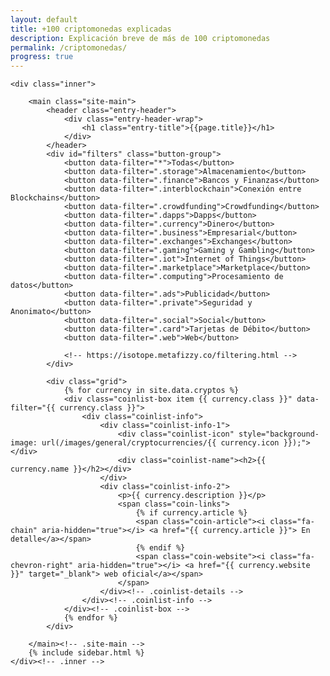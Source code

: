 ```yaml
---
layout: default
title: +100 criptomonedas explicadas
description: Explicación breve de más de 100 criptomonedas
permalink: /criptomonedas/
progress: true
---
```


<div class="site-content">

    <div class="inner">

        <main class="site-main">
			<header class="entry-header">
		    	<div class="entry-header-wrap">  
		        	<h1 class="entry-title">{{page.title}}</h1>
			    </div>
			</header>
			<div id="filters" class="button-group">
				<button data-filter="*">Todas</button>
				<button data-filter=".storage">Almacenamiento</button>
				<button data-filter=".finance">Bancos y Finanzas</button>
				<button data-filter=".interblockchain">Conexión entre Blockchains</button>
				<button data-filter=".crowdfunding">Crowdfunding</button>
				<button data-filter=".dapps">Dapps</button>
				<button data-filter=".currency">Dinero</button>		
				<button data-filter=".business">Empresarial</button>
				<button data-filter=".exchanges">Exchanges</button>
				<button data-filter=".gaming">Gaming y Gambling</button>
				<button data-filter=".iot">Internet of Things</button>
				<button data-filter=".marketplace">Marketplace</button>
				<button data-filter=".computing">Procesamiento de datos</button>
				<button data-filter=".ads">Publicidad</button>
				<button data-filter=".private">Seguridad y Anonimato</button>
				<button data-filter=".social">Social</button>
				<button data-filter=".card">Tarjetas de Débito</button>
				<button data-filter=".web">Web</button>

				<!-- https://isotope.metafizzy.co/filtering.html -->
			</div>

			<div class="grid">
				{% for currency in site.data.cryptos %}
				<div class="coinlist-box item {{ currency.class }}" data-filter="{{ currency.class }}">
				    <div class="coinlist-info">
						<div class="coinlist-info-1">
							<div class="coinlist-icon" style="background-image: url(/images/general/cryptocurrencies/{{ currency.icon }});"></div>
							<div class="coinlist-name"><h2>{{ currency.name }}</h2></div>
						</div>
						<div class="coinlist-info-2">
				            <p>{{ currency.description }}</p>
				            <span class="coin-links">
								{% if currency.article %}
					            <span class="coin-article"><i class="fa-chain" aria-hidden="true"></i> <a href="{{ currency.article }}"> En detalle</a></span>
								{% endif %}
								<span class="coin-website"><i class="fa-chevron-right" aria-hidden="true"></i> <a href="{{ currency.website }}" target="_blank"> web oficial</a></span>
							</span>
				        </div><!-- .coinlist-details -->
				    </div><!-- .coinlist-info -->
				</div><!-- .coinlist-box -->
				{% endfor %}
			</div>

		</main><!-- .site-main -->
        {% include sidebar.html %}
    </div><!-- .inner -->
</div><!-- .site-content -->

<script src="{{ site.baseurl }}/js/plugins.js?{{site.time | date: '%s%N'}}"></script>
<script src="https://unpkg.com/isotope-layout@3/dist/isotope.pkgd.min.js"></script>
<script src="{{ site.baseurl }}/js/filters.js?{{site.time | date: '%s%N'}}"></script>